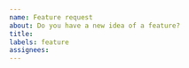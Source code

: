 ```yaml
---
name: Feature request
about: Do you have a new idea of a feature?
title:
labels: feature
assignees:
---
```



